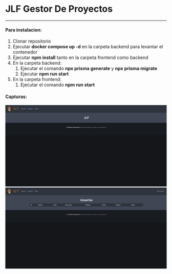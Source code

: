 # JLF Gestor De Proyectos
------------------------------
#### Para instalacion:
1. Clonar repositorio
2. Ejecutar **docker compose up -d** en la carpeta backend para levantar el contenedor
3. Ejecutar **npm install** tanto en la carpeta frontend como backend
4. En la carpeta backend:
    1. Ejecutar el comando **npx prisma generate** y **npx prisma migrate**
    2. Ejecutar **npm run start**
5. En la carpeta frontend:
    1. Ejecutar el comando **npm run start**



#### Capturas:

![Captura Index](/frontend/assets/Index.png "Index")
![Captura Users](/frontend/assets/Users.png "Users")
